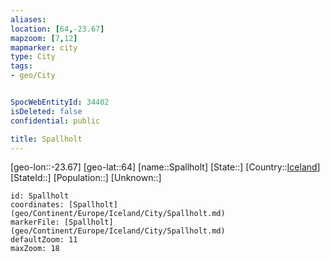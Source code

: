 ```yaml
---
aliases: 
location: [64,-23.67]
mapzoom: [7,12] 
mapmarker: city 
type: City
tags:
- geo/City


SpocWebEntityId: 34402
isDeleted: false
confidential: public

title: Spallholt
---
```

[geo-lon::-23.67]
[geo-lat::64]
[name::Spallholt]
[State::]
[Country::[Iceland](geo/Continent/Europe/Iceland.md)]
[StateId::]
[Population::]
[Unknown::]


```leaflet
id: Spallholt
coordinates: [Spallholt](geo/Continent/Europe/Iceland/City/Spallholt.md)
markerFile: [Spallholt](geo/Continent/Europe/Iceland/City/Spallholt.md)
defaultZoom: 11 
maxZoom: 18
```


